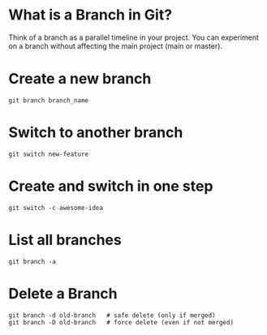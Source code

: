 # What is a Branch in Git?
Think of a branch as a parallel timeline in your project. You can experiment on a branch without affecting the main project (main or master).

# Create a new branch
```
git branch branch_name
```
# Switch to another branch
```
git switch new-feature
```

# Create and switch in one step
```
git switch -c awesome-idea
```
# List all branches
```
git branch -a
```

# Delete a Branch
```
git branch -d old-branch   # safe delete (only if merged)
git branch -D old-branch   # force delete (even if not merged)
```
